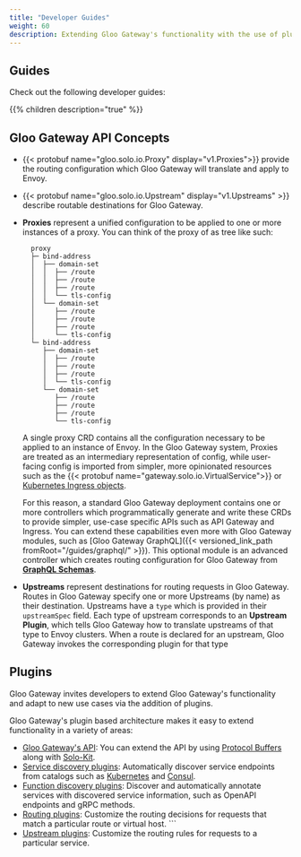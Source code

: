 ```yaml
---
title: "Developer Guides"
weight: 60
description: Extending Gloo Gateway's functionality with the use of plugins
---
```


## Guides

Check out the following developer guides: 

{{% children description="true" %}}

## Gloo Gateway API Concepts


* {{< protobuf name="gloo.solo.io.Proxy" display="v1.Proxies">}} provide the routing configuration which Gloo Gateway will translate and apply to Envoy.
* {{< protobuf name="gloo.solo.io.Upstream" display="v1.Upstreams" >}} describe routable destinations for Gloo Gateway.

* **Proxies** represent a unified configuration to be applied to one or more instances of a proxy. You can think of the proxy of as tree like such:

        proxy
        ├─ bind-address
        │  ├── domain-set
        │  │  ├── /route
        │  │  ├── /route
        │  │  ├── /route
        │  │  └── tls-config
        │  └── domain-set
        │     ├── /route
        │     ├── /route
        │     ├── /route
        │     └── tls-config
        └─ bind-address
           ├── domain-set
           │  ├── /route
           │  ├── /route
           │  ├── /route
           │  └── tls-config
           └── domain-set
              ├── /route
              ├── /route
              ├── /route
              └── tls-config

  A single proxy CRD contains all the configuration necessary to be applied to an instance of Envoy. In the Gloo Gateway system, Proxies are treated as an intermediary representation of config, while user-facing config is imported from simpler, more opinionated resources such as the {{< protobuf name="gateway.solo.io.VirtualService">}} or [Kubernetes Ingress objects](https://kubernetes.io/docs/concepts/services-networking/ingress/).
  
  For this reason, a standard Gloo Gateway deployment contains one or more controllers which programmatically generate and write these CRDs to provide simpler, use-case specific APIs such as API Gateway and Ingress. You can extend these capabilities even more with Gloo Gateway modules, such as [Gloo Gateway GraphQL]({{< versioned_link_path fromRoot="/guides/graphql/" >}}). This optional module is an advanced controller which creates routing configuration for Gloo Gateway from [**GraphQL Schemas**](https://graphql.org/).

* **Upstreams** represent destinations for routing requests in Gloo Gateway. Routes in Gloo Gateway specify one or more Upstreams (by name) as their destination. Upstreams have a `type` which is provided in their `upstreamSpec` field. Each type of upstream corresponds to an **Upstream Plugin**, which tells Gloo Gateway how to translate upstreams of that type to Envoy clusters. When a route is declared for an upstream, Gloo Gateway invokes the corresponding plugin for that type 

## Plugins

Gloo Gateway invites developers to extend Gloo Gateway's functionality and adapt to new use cases via the addition of plugins. 

Gloo Gateway's plugin based architecture makes it easy to extend functionality in a variety of areas:

- [Gloo Gateway's API](https://github.com/solo-io/gloo/tree/main/projects/gloo/api/v1): You can extend the API by using [Protocol Buffers](https://developers.google.com/protocol-buffers/) along with [Solo-Kit](https://github.com/solo-io/solo-kit).
- [Service discovery plugins](https://github.com/solo-io/gloo/blob/main/projects/gloo/pkg/discovery/discovery.go#L21): Automatically discover service endpoints from catalogs such as [Kubernetes](https://github.com/solo-io/gloo/tree/main/projects/gloo/pkg/plugins/kubernetes) and [Consul](https://github.com/solo-io/gloo/tree/main/projects/gloo/pkg/plugins/consul).
- [Function discovery plugins](https://github.com/solo-io/gloo/blob/main/projects/discovery/pkg/fds/interface.go#L31): Discover and automatically annotate services with discovered service information, such as OpenAPI endpoints and gRPC methods.
- [Routing plugins](https://github.com/solo-io/gloo/blob/main/projects/gloo/pkg/plugins/plugin_interface.go#L53): Customize the routing decisions for requests that match a particular route or virtual host. ```
- [Upstream plugins](https://github.com/solo-io/gloo/tree/main/projects/gloo/pkg/plugins): Customize the routing rules for requests to a particular service.  
